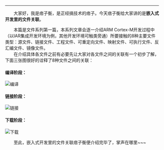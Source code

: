 ----
　　大家好，我是痞子衡，是正经搞技术的痞子。今天痞子衡给大家讲的是**嵌入式开发里的文件关联**。  

　　本篇是文件系列第一篇，本系列文章会逐一介绍ARM Cortex-M开发过程中（以IAR集成开发环境为例，其他开发环境可触类旁通）所要接触的8种主要文件类型：源文件、链接文件、工程文件、可重定向文件、映射文件、可执行文件、反汇编文件、镜像文件。  
　　在介绍具体各文件之前有必要先让大家对各文件之间的关联有一个初步了解，下面三张图很好的诠释了8种文件之间的关联：  
#### 编译阶段：
![编译](http://henjay724.com/image/cnblogs/IAR%20build%20process%20-%20translation.PNG)

#### 链接阶段：
![链接](http://henjay724.com/image/cnblogs/IAR%20build%20process%20-%20linking.PNG)

#### 下载阶段：
![下载](http://henjay724.com/image/cnblogs/IAR%20build%20process%20-%20after%20linking.PNG)

　　至此，嵌入式开发里的文件关联痞子衡便介绍完毕了，掌声在哪里~~~ 